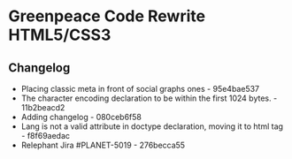Greenpeace Code Rewrite HTML5/CSS3
==============

Changelog
----------

- Placing classic meta in front of social graphs ones - 95e4bae537
- The character encoding declaration to be within the first 1024 bytes. - 11b2beacd2
- Adding changelog - 080ceb6f58	
- Lang is not a valid attribute in doctype declaration, moving it to html tag - f8f69aedac
- Relephant Jira #PLANET-5019 - 276becca55

